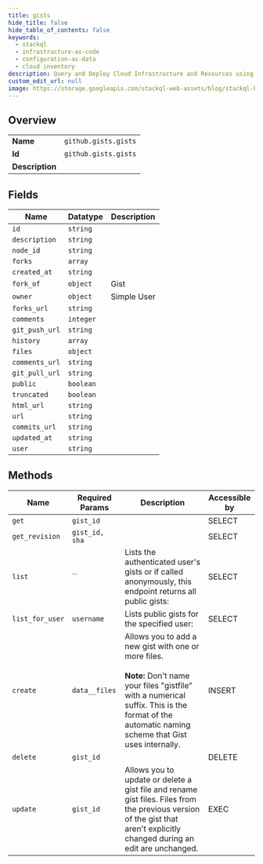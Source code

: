 ```yaml
---
title: gists
hide_title: false
hide_table_of_contents: false
keywords:
  - stackql
  - infrastructure-as-code
  - configuration-as-data
  - cloud inventory
description: Query and Deploy Cloud Infrastructure and Resources using SQL
custom_edit_url: null
image: https://storage.googleapis.com/stackql-web-assets/blog/stackql-blog-post-featured-image.png
---
```

  
    

## Overview
<table><tbody>
<tr><td><b>Name</b></td><td><code>github.gists.gists</code></td></tr>
<tr><td><b>Id</b></td><td><code>github.gists.gists</code></td></tr>
<tr><td><b>Description</b></td><td></td></tr>
</tbody></table>

## Fields
| Name | Datatype | Description |
| ---- | -------- | ----------- |
| `id` | `string` |  |
| `description` | `string` |  |
| `node_id` | `string` |  |
| `forks` | `array` |  |
| `created_at` | `string` |  |
| `fork_of` | `object` | Gist |
| `owner` | `object` | Simple User |
| `forks_url` | `string` |  |
| `comments` | `integer` |  |
| `git_push_url` | `string` |  |
| `history` | `array` |  |
| `files` | `object` |  |
| `comments_url` | `string` |  |
| `git_pull_url` | `string` |  |
| `public` | `boolean` |  |
| `truncated` | `boolean` |  |
| `html_url` | `string` |  |
| `url` | `string` |  |
| `commits_url` | `string` |  |
| `updated_at` | `string` |  |
| `user` | `string` |  |
## Methods
| Name | Required Params | Description | Accessible by |
| ---- | --------------- | ----------- | ------------- |
| `get` | `gist_id` |  | SELECT |
| `get_revision` | `gist_id, sha` |  | SELECT |
| `list` | `` | Lists the authenticated user's gists or if called anonymously, this endpoint returns all public gists: | SELECT |
| `list_for_user` | `username` | Lists public gists for the specified user: | SELECT |
| `create` | `data__files` | Allows you to add a new gist with one or more files.<br /><br />**Note:** Don't name your files "gistfile" with a numerical suffix. This is the format of the automatic naming scheme that Gist uses internally. | INSERT |
| `delete` | `gist_id` |  | DELETE |
| `update` | `gist_id` | Allows you to update or delete a gist file and rename gist files. Files from the previous version of the gist that aren't explicitly changed during an edit are unchanged. | EXEC |
